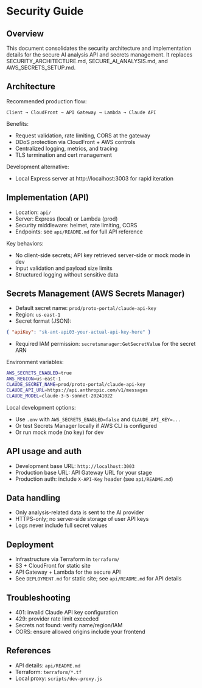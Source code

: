 # Security Guide

## Overview
This document consolidates the security architecture and implementation details for the secure AI analysis API and secrets management. It replaces SECURITY_ARCHITECTURE.md, SECURE_AI_ANALYSIS.md, and AWS_SECRETS_SETUP.md.

## Architecture
Recommended production flow:
```
Client → CloudFront → API Gateway → Lambda → Claude API
```
Benefits:
- Request validation, rate limiting, CORS at the gateway
- DDoS protection via CloudFront + AWS controls
- Centralized logging, metrics, and tracing
- TLS termination and cert management

Development alternative:
- Local Express server at http://localhost:3003 for rapid iteration

## Implementation (API)
- Location: `api/`
- Server: Express (local) or Lambda (prod)
- Security middleware: helmet, rate limiting, CORS
- Endpoints: see `api/README.md` for full API reference

Key behaviors:
- No client-side secrets; API key retrieved server-side or mock mode in dev
- Input validation and payload size limits
- Structured logging without sensitive data

## Secrets Management (AWS Secrets Manager)
- Default secret name: `prod/proto-portal/claude-api-key`
- Region: `us-east-1`
- Secret format (JSON):
```json
{ "apiKey": "sk-ant-api03-your-actual-api-key-here" }
```
- Required IAM permission: `secretsmanager:GetSecretValue` for the secret ARN

Environment variables:
```bash
AWS_SECRETS_ENABLED=true
AWS_REGION=us-east-1
CLAUDE_SECRET_NAME=prod/proto-portal/claude-api-key
CLAUDE_API_URL=https://api.anthropic.com/v1/messages
CLAUDE_MODEL=claude-3-5-sonnet-20241022
```

Local development options:
- Use `.env` with `AWS_SECRETS_ENABLED=false` and `CLAUDE_API_KEY=...`
- Or test Secrets Manager locally if AWS CLI is configured
- Or run mock mode (no key) for dev

## API usage and auth
- Development base URL: `http://localhost:3003`
- Production base URL: API Gateway URL for your stage
- Production auth: include `X-API-Key` header (see `api/README.md`)

## Data handling
- Only analysis-related data is sent to the AI provider
- HTTPS-only; no server-side storage of user API keys
- Logs never include full secret values

## Deployment
- Infrastructure via Terraform in `terraform/`
- S3 + CloudFront for static site
- API Gateway + Lambda for the secure API
- See `DEPLOYMENT.md` for static site; see `api/README.md` for API details

## Troubleshooting
- 401: invalid Claude API key configuration
- 429: provider rate limit exceeded
- Secrets not found: verify name/region/IAM
- CORS: ensure allowed origins include your frontend

## References
- API details: `api/README.md`
- Terraform: `terraform/*.tf`
- Local proxy: `scripts/dev-proxy.js`
